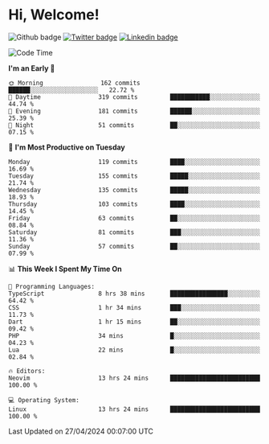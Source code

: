   # Hi, Welcome!
  ![Github badge](https://img.shields.io/github/followers/kraken-afk.svg?style=social&label=Follow&maxAge=2592000)
  [![Twitter badge](https://img.shields.io/badge/-Twitter-00acee?style=flat-square&logo=Twitter&logoColor=white)](https://twitter.com/trshppl)
  [![Linkedin badge](https://img.shields.io/badge/LinkedIn-0077B5?style=flat-square&logo=linkedin&logoColor=white)](https://www.linkedin.com/in/noveanrer)
<!--START_SECTION:waka-->
![Code Time](http://img.shields.io/badge/Code%20Time-162%20hrs%2030%20mins-blue)

**I'm an Early 🐤** 

```text
🌞 Morning                162 commits         ██████░░░░░░░░░░░░░░░░░░░   22.72 % 
🌆 Daytime                319 commits         ███████████░░░░░░░░░░░░░░   44.74 % 
🌃 Evening                181 commits         ██████░░░░░░░░░░░░░░░░░░░   25.39 % 
🌙 Night                  51 commits          ██░░░░░░░░░░░░░░░░░░░░░░░   07.15 % 
```
📅 **I'm Most Productive on Tuesday** 

```text
Monday                   119 commits         ████░░░░░░░░░░░░░░░░░░░░░   16.69 % 
Tuesday                  155 commits         █████░░░░░░░░░░░░░░░░░░░░   21.74 % 
Wednesday                135 commits         █████░░░░░░░░░░░░░░░░░░░░   18.93 % 
Thursday                 103 commits         ████░░░░░░░░░░░░░░░░░░░░░   14.45 % 
Friday                   63 commits          ██░░░░░░░░░░░░░░░░░░░░░░░   08.84 % 
Saturday                 81 commits          ███░░░░░░░░░░░░░░░░░░░░░░   11.36 % 
Sunday                   57 commits          ██░░░░░░░░░░░░░░░░░░░░░░░   07.99 % 
```


📊 **This Week I Spent My Time On** 

```text
💬 Programming Languages: 
TypeScript               8 hrs 38 mins       ████████████████░░░░░░░░░   64.42 % 
CSS                      1 hr 34 mins        ███░░░░░░░░░░░░░░░░░░░░░░   11.73 % 
Dart                     1 hr 15 mins        ██░░░░░░░░░░░░░░░░░░░░░░░   09.42 % 
PHP                      34 mins             █░░░░░░░░░░░░░░░░░░░░░░░░   04.23 % 
Lua                      22 mins             █░░░░░░░░░░░░░░░░░░░░░░░░   02.84 % 

🔥 Editors: 
Neovim                   13 hrs 24 mins      █████████████████████████   100.00 % 

💻 Operating System: 
Linux                    13 hrs 24 mins      █████████████████████████   100.00 % 
```


 Last Updated on 27/04/2024 00:07:00 UTC
<!--END_SECTION:waka-->